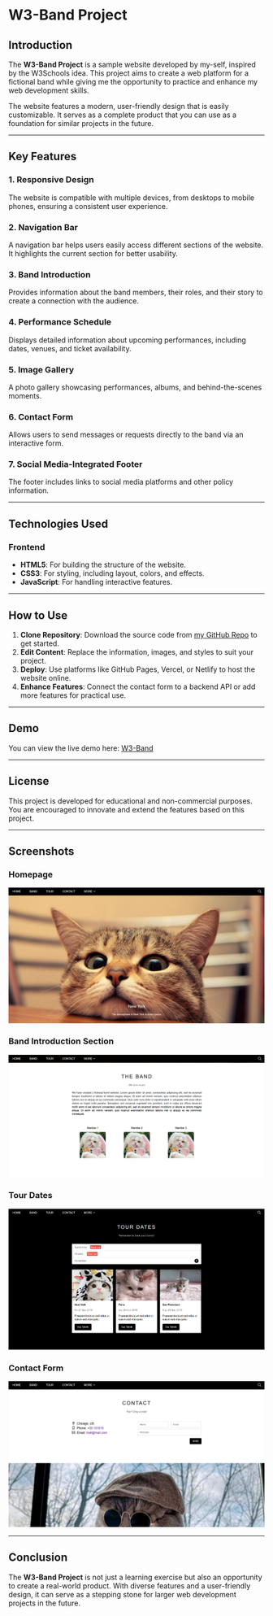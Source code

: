# W3-Band Project

## Introduction
The **W3-Band Project** is a sample website developed by my-self, inspired by the W3Schools idea. This project aims to create a web platform for a fictional band while giving me the opportunity to practice and enhance my web development skills.

The website features a modern, user-friendly design that is easily customizable. It serves as a complete product that you can use as a foundation for similar projects in the future.

---

## Key Features

### 1. **Responsive Design**
The website is compatible with multiple devices, from desktops to mobile phones, ensuring a consistent user experience.

### 2. **Navigation Bar**
A navigation bar helps users easily access different sections of the website. It highlights the current section for better usability.

### 3. **Band Introduction**
Provides information about the band members, their roles, and their story to create a connection with the audience.

### 4. **Performance Schedule**
Displays detailed information about upcoming performances, including dates, venues, and ticket availability.

### 5. **Image Gallery**
A photo gallery showcasing performances, albums, and behind-the-scenes moments.

### 6. **Contact Form**
Allows users to send messages or requests directly to the band via an interactive form.

### 7. **Social Media-Integrated Footer**
The footer includes links to social media platforms and other policy information.

---

## Technologies Used

### Frontend
- **HTML5**: For building the structure of the website.
- **CSS3**: For styling, including layout, colors, and effects.
- **JavaScript**: For handling interactive features.

---

## How to Use

1. **Clone Repository**: Download the source code from [my GitHub Repo](https://github.com/luongductrong/w3-band) to get started.
2. **Edit Content**: Replace the information, images, and styles to suit your project.
3. **Deploy**: Use platforms like GitHub Pages, Vercel, or Netlify to host the website online.
4. **Enhance Features**: Connect the contact form to a backend API or add more features for practical use.

---

## Demo
You can view the live demo here: [W3-Band](https://luongductrong.github.io/w3-band/)

---

## License
This project is developed for educational and non-commercial purposes. You are encouraged to innovate and extend the features based on this project.


---

## Screenshots
### Homepage
![Homepage](image.png)

### Band Introduction Section
![Band](image-1.png)

### Tour Dates
![Tour Dates](image-3.png)


### Contact Form
![Contact](image-2.png)

---

## Conclusion
The **W3-Band Project** is not just a learning exercise but also an opportunity to create a real-world product. With diverse features and a user-friendly design, it can serve as a stepping stone for larger web development projects in the future.

